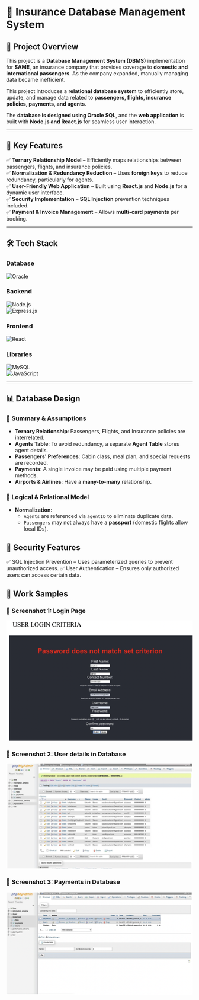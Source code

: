 # 🏦 Insurance Database Management System

## 📌 Project Overview  
This project is a **Database Management System (DBMS)** implementation for **SAME**, an insurance company that provides coverage to **domestic and international passengers**. As the company expanded, manually managing data became inefficient.  

This project introduces a **relational database system** to efficiently store, update, and manage data related to **passengers, flights, insurance policies, payments, and agents**.  

The **database is designed using Oracle SQL**, and the **web application** is built with **Node.js and React.js** for seamless user interaction.  

---

## 🚀 Key Features  
✅ **Ternary Relationship Model** – Efficiently maps relationships between passengers, flights, and insurance policies.  
✅ **Normalization & Redundancy Reduction** – Uses **foreign keys** to reduce redundancy, particularly for agents.  
✅ **User-Friendly Web Application** – Built using **React.js** and **Node.js** for a dynamic user interface.  
✅ **Security Implementation** – **SQL Injection** prevention techniques included.  
✅ **Payment & Invoice Management** – Allows **multi-card payments** per booking.  

---

## 🛠 Tech Stack  

### **Database**  
![Oracle](https://img.shields.io/badge/Oracle_SQL-F80000?style=for-the-badge&logo=oracle&logoColor=white)  

### **Backend**  
![Node.js](https://img.shields.io/badge/Node.js-43853D?style=for-the-badge&logo=node.js&logoColor=white)  
![Express.js](https://img.shields.io/badge/Express.js-000000?style=for-the-badge&logo=express&logoColor=white)  

### **Frontend**  
![React](https://img.shields.io/badge/React.js-61DAFB?style=for-the-badge&logo=react&logoColor=black)  

### **Libraries**  
![MySQL](https://img.shields.io/badge/MySQL-4479A1?style=for-the-badge&logo=mysql&logoColor=white)  
![JavaScript](https://img.shields.io/badge/JavaScript-F7DF1E?style=for-the-badge&logo=javascript&logoColor=black)  

---

## 📊 Database Design  

### **📌 Summary & Assumptions**  
- **Ternary Relationship**: Passengers, Flights, and Insurance policies are interrelated.  
- **Agents Table**: To avoid redundancy, a separate **Agent Table** stores agent details.  
- **Passengers' Preferences**: Cabin class, meal plan, and special requests are recorded.  
- **Payments**: A single invoice may be paid using multiple payment methods.  
- **Airports & Airlines**: Have a **many-to-many** relationship.  

### **📌 Logical & Relational Model**  
- **Normalization**:  
  - `Agents` are referenced via `agentID` to eliminate duplicate data.  
  - `Passengers` may not always have a **passport** (domestic flights allow local IDs).


## 📌 Security Features
✅ SQL Injection Prevention – Uses parameterized queries to prevent unauthorized access.
✅ User Authentication – Ensures only authorized users can access certain data.


## 📸 Work Samples

### 🔹 Screenshot 1: Login Page
![Login Page](https://github.com/kiran98118/Insurance-Management-System/blob/e532e788d0e831895d9ac969d5df5e6d4835ac26/Images/Screen%20Shot%202025-03-02%20at%202.22.25%20PM.png?raw=true)

### 🔹 Screenshot 2: User details in Database
![Dashboard](https://github.com/kiran98118/Insurance-Management-System/blob/e532e788d0e831895d9ac969d5df5e6d4835ac26/Images/Screen%20Shot%202025-03-02%20at%202.21.34%20PM.png?raw=true)

### 🔹 Screenshot 3: Payments in Database
![Dashboard](https://github.com/kiran98118/Insurance-Management-System/blob/e532e788d0e831895d9ac969d5df5e6d4835ac26/Images/Screen%20Shot%202025-03-02%20at%202.21.46%20PM.png?raw=true)



